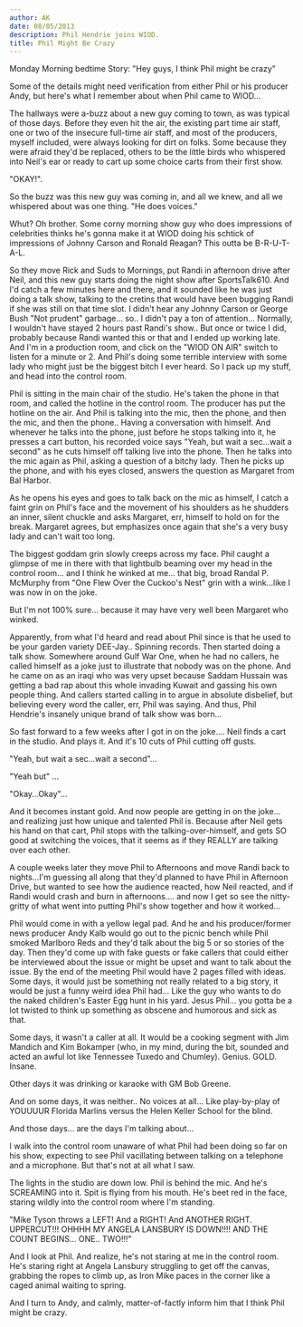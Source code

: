 ```yaml
---
author: AK
date: 08/05/2013
description: Phil Hendrie joins WIOD.
title: Phil Might Be Crazy
---
```


Monday Morning bedtime Story: "Hey guys, I think Phil might be crazy"

Some of the details might need verification from either Phil or his producer Andy, but here's what I remember about when Phil came to WIOD…

The hallways were a-buzz about a new guy coming to town, as was typical of those days. Before they even hit the air, the existing part time air staff, one or two of the insecure full-time air staff, and most of the producers, myself included, were always looking for dirt on folks. Some because they were afraid they'd be replaced, others to be the little birds who whispered into Neil's ear or ready to cart up some choice carts from their first show.

"OKAY!".

So the buzz was this new guy was coming in, and all we knew, and all we whispered about was one thing. "He does voices."

Whut? Oh brother. Some corny morning show guy who does impressions of celebrities thinks he's gonna make it at WIOD doing his schtick of impressions of Johnny Carson and Ronald Reagan? This outta be B-R-U-T-A-L.

So they move Rick and Suds to Mornings, put Randi in afternoon drive after Neil, and this new guy starts doing the night show after SportsTalk610. And I'd catch a few minutes here and there, and it sounded like he was just doing a talk show, talking to the cretins that would have been bugging Randi if she was still on that time slot. I didn't hear any Johnny Carson or George Bush "Not prudent" garbage… so.. I didn't pay a ton of attention… Normally, I wouldn't have stayed 2 hours past Randi's show.. But once or twice I did, probably because Randi wanted this or that and I ended up working late. And I'm in a production room, and click on the "WIOD ON AIR" switch to listen for a minute or 2. And Phil's doing some terrible interview with some lady who might just be the biggest bitch I ever heard. So I pack up my stuff, and head into the control room.

Phil is sitting in the main chair of the studio. He's taken the phone in that room, and called the hotline in the control room. The producer has put the hotline on the air. And Phil is talking into the mic, then the phone, and then the mic, and then the phone.. Having a conversation with himself. And whenever he talks into the phone, just before he stops talking into it, he presses a cart button, his recorded voice says "Yeah, but wait a sec…wait a second" as he cuts himself off talking live into the phone. Then he talks into the mic again as Phil, asking a question of a bitchy lady. Then he picks up the phone, and with his eyes closed, answers the question as Margaret from Bal Harbor.

As he opens his eyes and goes to talk back on the mic as himself, I catch a faint grin on Phil's face and the movement of his shoulders as he shudders an inner, silent chuckle and asks Margaret, err, himself to hold on for the break. Margaret agrees, but emphasizes once again that she's a very busy lady and can't wait too long.

The biggest goddam grin slowly creeps across my face. Phil caught a glimpse of me in there with that lightbulb beaming over my head in the control room… and I think he winked at me… that big, broad Randal P. McMurphy from "One Flew Over the Cuckoo's Nest" grin with a wink...like I was now in on the joke.

But I'm not 100% sure… because it may have very well been Margaret who winked.

Apparently, from what I'd heard and read about Phil since is that he used to be your garden variety DEE-Jay.. Spinning records. Then started doing a talk show. Somewhere around Gulf War One, when he had no callers, he called himself as a joke just to illustrate that nobody was on the phone. And he came on as an iraqi who was very upset because Saddam Hussain was getting a bad rap about this whole invading Kuwait and gassing his own people thing. And callers started calling in to argue in absolute disbelief, but believing every word the caller, err, Phil was saying. And thus, Phil Hendrie's insanely unique brand of talk show was born…

So fast forward to a few weeks after I got in on the joke…. Neil finds a cart in the studio. And plays it. And it's 10 cuts of Phil cutting off gusts.

"Yeah, but wait a sec…wait a second"…

"Yeah but" …

"Okay…Okay"…

And it becomes instant gold. And now people are getting in on the joke…and realizing just how unique and talented Phil is. Because after Neil gets his hand on that cart, Phil stops with the talking-over-himself, and gets SO good at switching the voices, that it seems as if they REALLY are talking over each other.

A couple weeks later they move Phil to Afternoons and move Randi back to nights…I'm guessing all along that they'd planned to have Phil in Afternoon Drive, but wanted to see how the audience reacted, how Neil reacted, and if Randi would crash and burn in afternoons…. and now I get so see the nitty-gritty of what went into putting Phil's show together and how it worked…

Phil would come in with a yellow legal pad. And he and his producer/former news producer Andy Kalb would go out to the picnic bench while Phil smoked Marlboro Reds and they'd talk about the big 5 or so stories of the day. Then they'd come up with fake guests or fake callers that could either be interviewed about the issue or might be upset and want to talk about the issue. By the end of the meeting Phil would have 2 pages filled with ideas. Some days, it would just be something not really related to a big story, it would be just a funny weird idea Phil had... Like the guy who wants to do the naked children's Easter Egg hunt in his yard. Jesus Phil… you gotta be a lot twisted to think up something as obscene and humorous and sick as that.

Some days, it wasn't a caller at all. It would be a cooking segment with Jim Mandich and Kim Bokamper (who, in my mind, during the bit, sounded and acted an awful lot like Tennessee Tuxedo and Chumley). Genius. GOLD. Insane.

Other days it was drinking or karaoke with GM Bob Greene.

And on some days, it was neither.. No voices at all… Like play-by-play of YOUUUUR Florida Marlins versus the Helen Keller School for the blind.

And those days… are the days I'm talking about…

I walk into the control room unaware of what Phil had been doing so far on his show, expecting to see Phil vacillating between talking on a telephone and a microphone. But that's not at all what I saw.

The lights in the studio are down low. Phil is behind the mic. And he's SCREAMING into it. Spit is flying from his mouth. He's beet red in the face, staring wildly into the control room where I'm standing.

"Mike Tyson throws a LEFT! And a RIGHT! And ANOTHER RIGHT. UPPERCUT!!! OHHHH MY ANGELA LANSBURY IS DOWN!!!! AND THE COUNT BEGINS… ONE.. TWO!!!"

And I look at Phil. And realize, he's not staring at me in the control room. He's staring right at Angela Lansbury struggling to get off the canvas, grabbing the ropes to climb up, as Iron Mike paces in the corner like a caged animal waiting to spring.

And I turn to Andy, and calmly, matter-of-factly inform him that I think Phil might be crazy.
